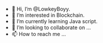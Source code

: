 - 👋 Hi, I’m @LowkeyBoyy.
- 👀 I’m interested in Blockchain.
- 🌱 I’m currently learning Java script.
- 💞️ I’m looking to collaborate on ...
- 📫 How to reach me ...

<!---
LowkeyBoyy/LowkeyBoyy is a ✨ special ✨ repository because its `README.md` (this file) appears on your GitHub profile.
You can click the Preview link to take a look at your changes.
--->
